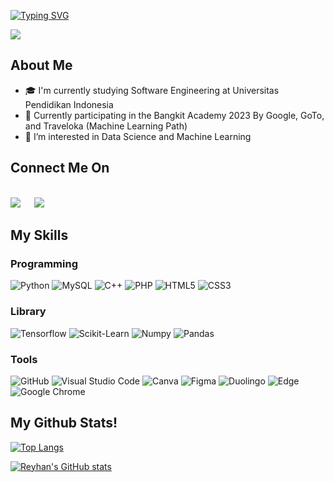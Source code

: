
<!--
**ReyhanPriyatna/reyhanpriyatna** is a ✨ _special_ ✨ repository because its `README.md` (this file) appears on your GitHub profile.
-->
[![Typing SVG](https://readme-typing-svg.herokuapp.com?color=%2300C4CC&lines=Welcome+to+My+Github)](https://git.io/typing-svg)

![](https://komarev.com/ghpvc/?username=ReyhanPriyatna)  

## About Me
- 🎓 I'm currently studying Software Engineering at Universitas Pendidikan Indonesia
- :school_satchel: Currently participating in the Bangkit Academy 2023 By Google, GoTo, and Traveloka (Machine Learning Path)
- 🚀 I’m interested in Data Science and Machine Learning

## Connect Me On
<br>	
<a target="_blank" href="https://www.linkedin.com/in/reyhan-agus-priyatna/"><img src="https://img.shields.io/badge/-LinkedIn-0077B5?style=for-the-badge&logo=Linkedin&logoColor=white"></img></a>
&emsp;
<a target="_blank" href="https://www.instagram.com/reyhan_priyatna/"><img src="https://img.shields.io/badge/Instagram-E4405F?style=for-the-badge&logo=instagram&logoColor=white"></img></a>
&emsp;
<br>

## My Skills

### Programming
![Python](https://img.shields.io/badge/python-3670A0?style=for-the-badge&logo=python&logoColor=ffdd54)
![MySQL](https://img.shields.io/badge/mysql-%2300f.svg?style=for-the-badge&logo=mysql&logoColor=white)
![C++](https://img.shields.io/badge/c++-%2300599C.svg?style=for-the-badge&logo=c%2B%2B&logoColor=white)
![PHP](https://img.shields.io/badge/php-%23777BB4.svg?style=for-the-badge&logo=php&logoColor=white)
![HTML5](https://img.shields.io/badge/html5-%23E34F26.svg?style=for-the-badge&logo=html5&logoColor=white)
![CSS3](https://img.shields.io/badge/css3-%231572B6.svg?style=for-the-badge&logo=css3&logoColor=white)

### Library 
![Tensorflow](https://img.shields.io/badge/Tensorflow-%234DC730.svg?style=for-the-badge&logo=Tensorflow&logoColor=white)
![Scikit-Learn](https://img.shields.io/badge/scikit_learn-F7931E?style=for-the-badge&logo=scikit-learn&logoColor=white)
![Numpy](https://img.shields.io/badge/Numpy-777BB4?style=for-the-badge&logo=numpy&logoColor=white)
![Pandas](https://img.shields.io/badge/Pandas-2C2D72?style=for-the-badge&logo=pandas&logoColor=white)

### Tools
![GitHub](https://img.shields.io/badge/github-%23121011.svg?style=for-the-badge&logo=github&logoColor=white)
![Visual Studio Code](https://img.shields.io/badge/Visual%20Studio%20Code-0078d7.svg?style=for-the-badge&logo=visual-studio-code&logoColor=white)
![Canva](https://img.shields.io/badge/Canva-%2300C4CC.svg?style=for-the-badge&logo=Canva&logoColor=white)
![Figma](https://img.shields.io/badge/figma-%23F24E1E.svg?style=for-the-badge&logo=figma&logoColor=white)
![Duolingo](https://img.shields.io/badge/Duolingo-%234DC730.svg?style=for-the-badge&logo=Duolingo&logoColor=white)
![Edge](https://img.shields.io/badge/Edge-0078D7?style=for-the-badge&logo=Microsoft-edge&logoColor=white)
![Google Chrome](https://img.shields.io/badge/Google%20Chrome-4285F4?style=for-the-badge&logo=GoogleChrome&logoColor=white)


## My Github Stats! 
[![Top Langs](https://github-readme-stats.vercel.app/api/top-langs/?username=ReyhanPriyatna)](https://github.com/ReyhanPriyatna/github-readme-stats)

[![Reyhan's GitHub stats](https://github-readme-stats.vercel.app/api?username=ReyhanPriyatna&show_icons=true&theme=react)](https://github.com/ReyhanPriyatna/github-readme-stats)

